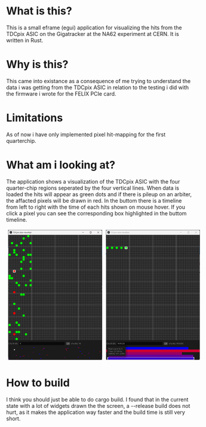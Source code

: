 # What is this?
This is a small eframe (egui) application for visualizing the hits from the TDCpix ASIC on the Gigatracker at the NA62 experiment at CERN. It is written in Rust.

# Why is this?
This came into existance as a consequence of me trying to understand the data i was getting from the TDCpix ASIC in relation to the testing i did with the firmware i wrote for the FELIX PCIe card.

# Limitations
As of now i have only implemented pixel hit-mapping for the first quarterchip.

# What am i looking at?
The application shows a visualization of the TDCpix ASIC with the four quarter-chip regions seperated by the four vertical lines. When data is loaded the hits will appear as green dots and if there is pileup on an arbiter, the affacted pixels will be drawn in red. In the buttom there is a timeline from left to right with the time of each hits shown on mouse hover. If you click a pixel you can see the corresponding box highlighted in the buttom timeline.

<div style="display: flex;">
    <img src="docs/imgs/rand_hits.png" style="width:50%; padding:5px"></img>
    <img src="docs/imgs/s_curve.png" style="width:50%; padding:5px"></img>
</div>



# How to build
I think you should just be able to do cargo build. I found that in the current state with a lot of widgets drawn the the screen, a --release build does not hurt, as it makes the application way faster and the build time is still very short.